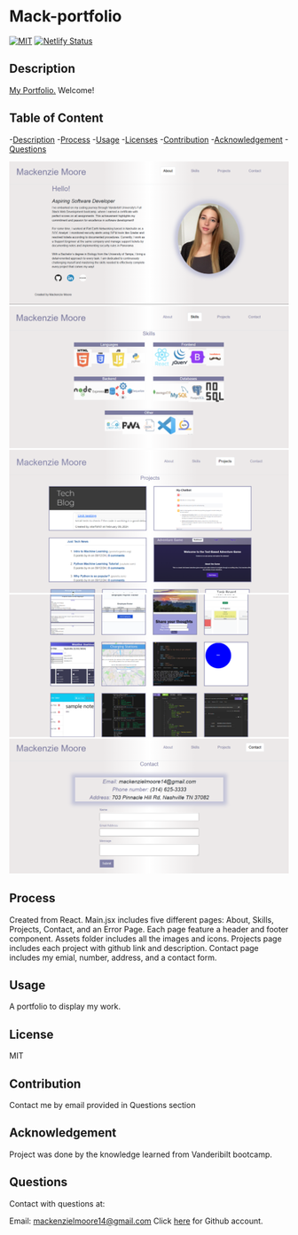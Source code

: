 # Mack-portfolio

[![MIT](https://img.shields.io/badge/License-MIT-yellow.svg)](https://opensource.org/licenses/MIT)
[![Netlify Status](https://api.netlify.com/api/v1/badges/8dc199fc-0a0d-4c4e-9f0d-344304363535/deploy-status)](https://app.netlify.com/sites/Mack-portfolio/deploys)

## Description

<a href="https://mackemo-portfolio.netlify.app/" target="_blank"> My Portfolio.</a> Welcome!  

## Table of Content
  -[Description](#Description)
  -[Process](#Process)
  -[Usage](#Usage)
  -[Licenses](#Licenses)
  -[Contribution](#Contribution)
  -[Acknowledgement](#Acknowledgement)
  -[Questions](#Questions)

<img src="./src/assets/screenshots/ss1.png"/>
<img src="./src/assets/screenshots/ss2.png"/>
<img src="./src/assets/screenshots/ss3.png"/>
<img src="./src/assets/screenshots/ss4.png"/>
<img src="./src/assets/screenshots/ss5.png"/>

## Process

Created from React. Main.jsx includes five different pages: About, Skills, Projects, Contact, and an Error Page. Each page feature a header
and footer component. Assets folder includes all the images and icons. Projects page includes each project with github link and description.
Contact page includes my emial, number, address, and a contact form.

## Usage

A portfolio to display my work.

## License

MIT

## Contribution
  
Contact me by email provided in Questions section

## Acknowledgement

Project was done by the knowledge learned from Vanderibilt bootcamp.

## Questions
  
Contact with questions at:
  
Email: mackenzielmoore14@gmail.com
Click [here](https://github.com/mackemo) for Github account.